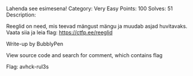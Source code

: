 Lahenda see esimesena!
Category: Very Easy Points: 100 Solves: 51 Description:

Reeglid on need, mis teevad mängust mängu ja muudab asjad huvitavaks. Vaata siia ja leia flag: https://ctfp.ee/reeglid

Write-up
by BubblyPen

View source code and search for comment, which contains flag

Flag: avhck-rul3s